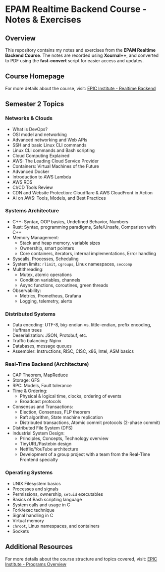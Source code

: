 # EPAM Realtime Backend Course - Notes & Exercises

## Overview
This repository contains my notes and exercises from the **EPAM Realtime Backend Course**. The notes are recorded using **Xournal++**, and converted to PDF using the **fast-convert** script for easier access and updates.

## Course Homepage
For more details about the course, visit: [EPIC Institute - Realtime Backend](https://epic-institute.io/)

## Semester 2 Topics

### Networks & Clouds
- What is DevOps?
- OSI model and networking
- Advanced networking and Web APIs
- SSH and basic Linux CLI commands
- Linux CLI commands and Bash scripting
- Cloud Computing Explained
- AWS: The Leading Cloud Service Provider
- Containers: Virtual Machines of the Future
- Advanced Docker
- Introduction to AWS Lambda
- AWS RDS
- CI/CD Tools Review
- CDN and Website Protection: Cloudflare & AWS CloudFront in Action
- AI on AWS: Tools, Models, and Best Practices

### Systems Architecture
- C++: Syntax, OOP basics, Undefined Behavior, Numbers
- Rust: Syntax, programming paradigms, Safe/Unsafe, Comparison with C++
- Memory Management:
  - Stack and heap memory, variable sizes
  - Ownership, smart pointers
  - Core containers, iterators, internal implementations, Error handling
- Syscalls, Processes, Scheduling
- System limits: `rlimit`, `cgroups`, Linux namespaces, `seccomp`
- Multithreading:
  - Mutex, atomic operations
  - Condition variables, channels
  - Async functions, coroutines, green threads
- Observability:
  - Metrics, Prometheus, Grafana
  - Logging, telemetry, alerts

### Distributed Systems
- Data encoding: UTF-8, big-endian vs. little-endian, prefix encoding, Huffman trees
- Deserialization: JSON, Protobuf, etc.
- Traffic balancing: Nginx
- Databases, message queues
- Assembler: Instructions, RISC, CISC, x86, Intel, ASM basics

### Real-Time Backend (Architecture)
- CAP Theorem, MapReduce
- Storage: GFS
- RPC: Models, Fault tolerance
- Time & Ordering:
  - Physical & logical time, clocks, ordering of events
  - Broadcast protocols
- Consensus and Transactions:
  - Election, Consensus, FLP theorem
  - Raft algorithm, State machine replication
  - Distributed transactions, Atomic commit protocols (2-phase commit)
- Distributed File System (DFS)
- Industrial System Design:
  - Principles, Concepts, Technology overview
  - TinyURL/Pastebin design
  - Netflix/YouTube architecture
  - Development of a group project with a team from the Real-Time Frontend specialty

### Operating Systems
- UNIX Filesystem basics
- Processes and signals
- Permissions, ownership, `setuid` executables
- Basics of Bash scripting language
- System calls and usage in C
- Fork/exec technique
- Signal handling in C
- Virtual memory
- `chroot`, Linux namespaces, and containers
- Sockets

## Additional Resources
For more details about the course structure and topics covered, visit:
[EPIC Institute - Programs Overview](https://epic-institute.io/programs-overview/real-time-backend/)

